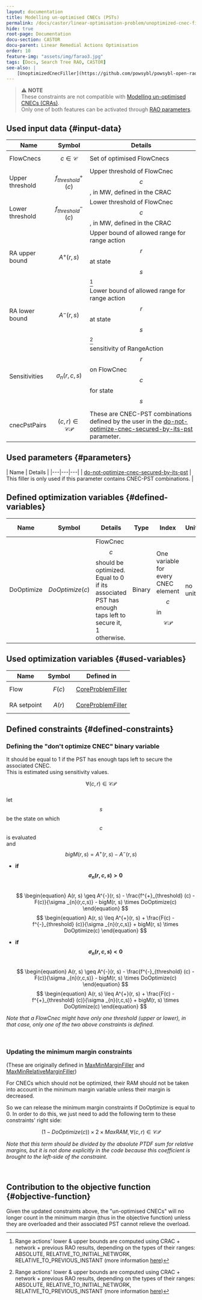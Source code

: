 ```yaml
---
layout: documentation
title: Modelling un-optimised CNECs (PSTs)
permalink: /docs/castor/linear-optimisation-problem/unoptimized-cnec-filler-pst
hide: true
root-page: Documentation
docu-section: CASTOR
docu-parent: Linear Remedial Actions Optimisation
order: 10
feature-img: "assets/img/farao3.jpg"
tags: [Docs, Search Tree RAO, CASTOR]
see-also: |
    [UnoptimizedCnecFiller](https://github.com/powsybl/powsybl-open-rao/blob/main/ra-optimisation/search-tree-rao/src/main/java/com/powsybl/openrao/searchtreerao/linearoptimisation/algorithms/fillers/UnoptimizedCnecFiller.java)
---
```


> ⚠️  **NOTE**  
> These constraints are not compatible with [Modelling un-optimised CNECs (CRAs)](unoptimized-cnec-filler-cra).  
> Only one of both features can be activated through [RAO parameters](/docs/parameters#not-optimized-cnecs).

## Used input data {#input-data}

| Name            | Symbol                     | Details                                                                    |
|-----------------|----------------------------|----------------------------------------------------------------------------|
| FlowCnecs       | $$c \in \mathcal{C}$$      | Set of optimised FlowCnecs                                                 |
| Upper threshold | $$f^{+}_{threshold} (c)$$  | Upper threshold of FlowCnec $$c$$, in MW, defined in the CRAC              |
| Lower threshold | $$f^{-}_{threshold} (c)$$  | Lower threshold of FlowCnec $$c$$, in MW, defined in the CRAC              |
| RA upper bound  | $$A^{+}(r,s)$$             | Upper bound of allowed range for range action $$r$$ at state $$s$$[^1]     |                                                                                                                                                                                                                                                                                                                                                                                                                                                                                                                                                                                              |
| RA lower bound  | $$A^{-}(r,s)$$             | Lower bound of allowed range for range action $$r$$ at state $$s$$[^1]     |                                                                                                                                                                                                                                                                                                                                                                                                                                                                                                                                                                                              |
| Sensitivities   | $$\sigma _{n}(r,c,s)$$     | sensitivity of RangeAction $$r$$ on FlowCnec $$c$$ for state $$s$$         |
| cnecPstPairs    | $$(c, r)\in \mathcal{CP}$$ | These are CNEC-PST combinations defined by the user in the [do-not-optimize-cnec-secured-by-its-pst](/docs/parameters#do-not-optimize-cnec-secured-by-its-pst) parameter. |

[^1]: Range actions' lower & upper bounds are computed using CRAC + network + previous RAO results, depending on the 
types of their ranges: ABSOLUTE, RELATIVE_TO_INITIAL_NETWORK, RELATIVE_TO_PREVIOUS_INSTANT (more information [here](/docs/input-data/crac/json#range-actions))

## Used parameters {#parameters}

| Name | Details |
|---|---|---|
| [do-not-optimize-cnec-secured-by-its-pst](/docs/parameters#do-not-optimize-cnec-secured-by-its-pst) | This filler is only used if this parameter contains CNEC-PST combinations. |

## Defined optimization variables {#defined-variables}

| Name         | Symbol              | Details                                                                                                              | Type | Index                                                                                                                                                              | Unit | Lower bound | Upper bound |
|--------------|---------------------|----------------------------------------------------------------------------------------------------------------------|---|--------------------------------------------------------------------------------------------------------------------------------------------------------------------|---|---|---|
| DoOptimize | $$DoOptimize(c)$$ | FlowCnec $$c$$ should be optimized. Equal to 0 if its associated PST has enough taps left to secure it, 1 otherwise. | Binary | One variable for every CNEC element $$c$$ in $$\mathcal{CP}$$ | no unit | 0 | 1 |

## Used optimization variables {#used-variables}

| Name | Symbol | Defined in |
|---|---|---|
| Flow | $$F(c)$$ | [CoreProblemFiller](core-problem-filler#defined-variables) |
| RA setpoint | $$A(r)$$ | [CoreProblemFiller](core-problem-filler#defined-variables) |


## Defined constraints {#defined-constraints}

### Defining the "don't optimize CNEC" binary variable

It should be equal to 1 if the PST has enough taps left to secure the associated CNEC.  
This is estimated using sensitivity values.  

$$\forall (c, r)\in \mathcal{CP}$$  
let $$s$$ be the state on which $$c$$ is evaluated  
and $$bigM(r, s) = A^{+}(r, s) - A^{-}(r, s)$$  

- **if $$\sigma _{n}(r,c,s) \gt 0$$**  
  $$
  \begin{equation}
  A(r, s) \geq A^{-}(r, s) - \frac{f^{+}_{threshold} (c) - F(c)}{\sigma _{n}(r,c,s)} - bigM(r, s) \times DoOptimize(c)
  \end{equation}
  $$
  $$
  \begin{equation}
  A(r, s) \leq A^{+}(r, s) + \frac{F(c) - f^{-}_{threshold} (c)}{\sigma _{n}(r,c,s)} + bigM(r, s) \times DoOptimize(c)
  \end{equation}
  $$  

- **if $$\sigma _{n}(r,c,s) \lt 0$$**  
  $$
  \begin{equation}
  A(r, s) \geq A^{-}(r, s) - \frac{f^{-}_{threshold} (c) - F(c)}{\sigma _{n}(r,c,s)} - bigM(r, s) \times DoOptimize(c)
  \end{equation}
  $$
  $$
  \begin{equation}
  A(r, s) \leq A^{+}(r, s) + \frac{F(c) - f^{+}_{threshold} (c)}{\sigma _{n}(r,c,s)} + bigM(r, s) \times DoOptimize(c)
  \end{equation}
  $$  


*Note that a FlowCnec might have only one threshold (upper or lower), in that case, only one of the two above constraints is defined.*  

<br>

### Updating the minimum margin constraints

(These are originally defined in [MaxMinMarginFiller](max-min-margin-filler#defined-constraints) and [MaxMinRelativeMarginFiller](max-min-relative-margin-filler#defined-constraints))  

For CNECs which should not be optimized, their RAM should not be taken into account in the minimum margin variable unless their margin is decreased.  

So we can release the minimum margin constraints if DoOptimize is equal to 0. In order to do this, we just need to add the following term to these constraints' right side:  

$$
\begin{equation}
(1 - DoOptimize(c)) \times 2 \times MaxRAM, \forall  (c, r) \in \mathcal{CP}
\end{equation}
$$  

*Note that this term should be divided by the absolute PTDF sum for relative margins, but it is not done explicitly in the code because this coefficient is brought to the left-side of the constraint.*

<br>


## Contribution to the objective function {#objective-function}

Given the updated constraints above, the "un-optimised CNECs" will no longer count in the minimum margin (thus in the 
objective function) unless they are overloaded and their associated PST cannot relieve the overload.
